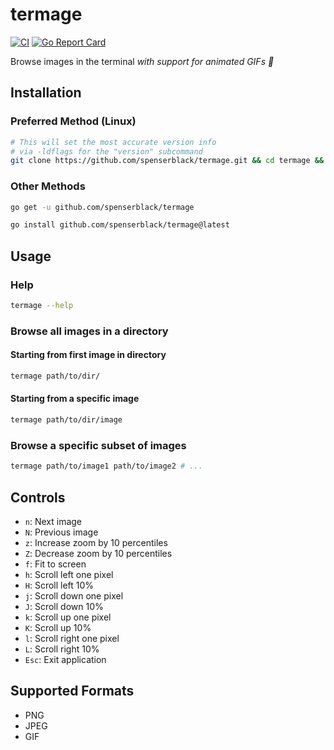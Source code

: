 # termage

[![CI](https://github.com/spenserblack/termage/actions/workflows/ci.yml/badge.svg)](https://github.com/spenserblack/termage/actions/workflows/ci.yml)
[![Go Report Card](https://goreportcard.com/badge/github.com/spenserblack/termage)](https://goreportcard.com/report/github.com/spenserblack/termage)

Browse images in the terminal *with support for animated GIFs :tada:*

## Installation

### Preferred Method (Linux)

```bash
# This will set the most accurate version info
# via -ldflags for the "version" subcommand
git clone https://github.com/spenserblack/termage.git && cd termage && make install
```

### Other Methods

```bash
go get -u github.com/spenserblack/termage
```
```bash
go install github.com/spenserblack/termage@latest
```

## Usage

### Help

```bash
termage --help
```

### Browse all images in a directory

#### Starting from first image in directory

```bash
termage path/to/dir/
```

#### Starting from a specific image

```bash
termage path/to/dir/image
```

### Browse a specific subset of images

```bash
termage path/to/image1 path/to/image2 # ...
```

## Controls

- `n`: Next image
- `N`: Previous image
- `z`: Increase zoom by 10 percentiles
- `Z`: Decrease zoom by 10 percentiles
- `f`: Fit to screen
- `h`: Scroll left one pixel
- `H`: Scroll left 10%
- `j`: Scroll down one pixel
- `J`: Scroll down 10%
- `k`: Scroll up one pixel
- `K`: Scroll up 10%
- `l`: Scroll right one pixel
- `L`: Scroll right 10%
- `Esc`: Exit application

## Supported Formats

- PNG
- JPEG
- GIF
